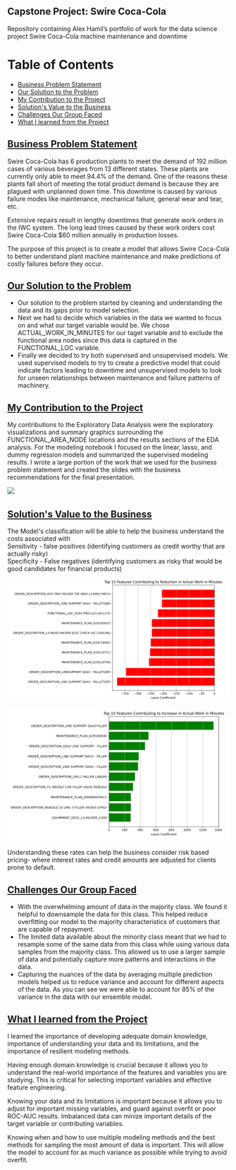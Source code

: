 ## Capstone Project: Swire Coca-Cola
Repository containing Alex Hamil’s portfolio of work for the data science project Swire Coca-Cola machine maintenance and downtime

# Table of Contents
- [Business Problem Statement](#Business-Problem-Statement)
- [Our Solution to the Problem](#Our-Solution-to-the-Problem)
- [My Contribution to the Project](#My-Contribution-to-the-Project)
- [Solution's Value to the Business](#Solutions-Value-to-the-Business)
- [Challenges Our Group Faced](#Challenges-Our-Group-Faced)
- [What I learned from the Project](#What-I-earned-from-the-Project)


## [Business Problem Statement](#Business-Problem-Statement)
Swire Coca-Cola has 6 production plants to meet the demand of 192 million cases of various beverages from 13 different states. These plants are currently only able to meet 94.4% of the demand. One of the reasons these plants fall short of meeting the total product demand is because they are plagued with unplanned down time. This downtime is caused by various failure modes like maintenance, mechanical failure, general wear and tear, etc.

Extensive repairs result in lengthy downtimes that generate work orders in the IWC system.  The long lead times caused by these work orders cost Swire Coca-Cola $60 million annually in production losses. 

The purpose of this project is to create a model that allows Swire Coca-Cola to better understand plant machine maintenance and make predictions of costly failures before they occur.


## [Our Solution to the Problem](#Our-Solution-to-the-Problem)
* Our solution to the problem started by cleaning and understanding the data and its gaps prior to model selection.
* Next we had to decide which variables in the data we wanted to focus on and what our target variable would be. We chose ACTUAL_WORK_IN_MINUTES for our taget variable and to exclude the functional area nodes since this data is captured in the FUNCTIONAL_LOC variable.
* Finally we decided to try both supervised and unsupervised models. We used supervised models to try to create a predictive model that could indicate factors leading to downtime and unsupervised models to look for unseen relationships between maintenance and failure patterns of machinery.

## [My Contribution to the Project](#My-Contribution-to-the-Project)
My contributions to the Exploratory Data Analysis were the exploratory visualizations and summary graphics surrounding the FUNCTIONAL_AREA_NODE locations and the results sections of the EDA analysis. For the modeling notebook I focused on the linear, lasso, and dummy regression models and summarized the supervised modeling results. I wrote a large portion of the work that we used for the business problem statement and created the slides with the business recommendations for the final presentation.

![](/images/Regression%20ROC%20Curve.png)

## [Solution's Value to the Business](#Solutions-Value-to-the-Business)

The Model's classification will be able to help the business understand the costs associated with   
Sensitivity - false positives (identifying customers as credit worthy that are actually risky)  
Specificity - False negatives (identifying customers as risky that would be good candidates for financial products) 

![Negative_Coef](Images/Cap_Case_Comp_Lasso_Neg_Coef.png)

![Positive_Coef](images/Cap_Case_Comp_Lasso_Pos_Coef.png)

Understanding these rates can help the business consider risk based pricing- where interest rates and credit amounts are adjusted for clients prone to default.

## [Challenges Our Group Faced](#Challenges-Our-Group-Faced)
* With the overwhelming amount of data in the majority class. We found it helpful to downsample the data for this class. This helped reduce overfitting our model to the majority characteristics of customers that are capable of repayment. 
* The limited data available about the minority class meant that we had to resample some of the same data from this class while using various data samples from the majority class. This allowed us to use a larger sample of data and potentially capture more patterns and interactions in the data.
* Capturing the nuances of the data by averaging multiple prediction models helped us to reduce variance and account for different aspects of the data. As you can see we were able to account for 85% of the variance in the data with our ensemble model. 

## [What I learned from the Project](#What-I-earned-from-the-Project)
I learned the importance of developing adequate domain knowledge, importance of understanding your data and its limitations, and the importance of resilient modeling methods.  

Having enough domain knowledge is crucial because it allows you to understand the real-world importance of the features and variables you are studying. This is critical for selecting important variables and effective feature engineering.  

Knowing your data and its limitations is important because it allows you to adjust for important missing variables, and guard against overfit or poor ROC-AUC results. Imbalanced data can minize important details of the target variable or contributing variables.  

Knowing when and how to use multiple modeling methods and the best methods for sampling the most amount of data is important. This will allow the model to account for as much variance as possible while trying to avoid overfit. 
